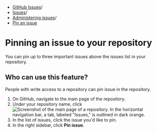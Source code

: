   * [GitHub Issues](https://docs.github.com/en/issues "GitHub Issues")/
  * [Issues](https://docs.github.com/en/issues/tracking-your-work-with-issues "Issues")/
  * [Administering issues](https://docs.github.com/en/issues/tracking-your-work-with-issues/administering-issues "Administering issues")/
  * [Pin an issue](https://docs.github.com/en/issues/tracking-your-work-with-issues/administering-issues/pinning-an-issue-to-your-repository "Pin an issue")


# Pinning an issue to your repository
You can pin up to three important issues above the issues list in your repository.
## Who can use this feature?
People with write access to a repository can pin issue in the repository.
  1. On GitHub, navigate to the main page of the repository.
  2. Under your repository name, click 
![Screenshot of the main page of a repository. In the horizontal navigation bar, a tab, labeled "Issues," is outlined in dark orange.](https://docs.github.com/assets/cb-51267/images/help/repository/repo-tabs-issues-global-nav-update.png)
  3. In the list of issues, click the issue you'd like to pin.
  4. In the right sidebar, click **Pin issue**.


